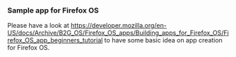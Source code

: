
### Sample app for Firefox OS

Please have a look at https://developer.mozilla.org/en-US/docs/Archive/B2G_OS/Firefox_OS_apps/Building_apps_for_Firefox_OS/Firefox_OS_app_beginners_tutorial to have some basic idea on app creation for Firefox OS.

